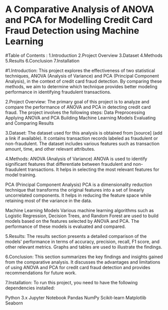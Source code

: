 # A Comparative Analysis of ANOVA and PCA for Modelling Credit Card Fraud Detection using Machine Learning

#Table of Contents : 
1.Introduction
2.Project Overview
3.Dataset
4.Methods
5.Results
6.Conclusion
7.Installation


#1.Introduction:
  This project explores the effectiveness of two statistical techniques, ANOVA (Analysis of Variance) and PCA (Principal Component Analysis), in the context of credit card fraud detection. By comparing these methods, we aim to determine which technique provides better modeling performance in identifying fraudulent transactions.

2.Project Overview:
  The primary goal of this project is to analyze and compare the performance of ANOVA and PCA in detecting credit card fraud. The project involves the following steps:
Data Preprocessing
Applying ANOVA and PCA
Building Machine Learning Models
Evaluating and Comparing Results

3.Dataset:
  The dataset used for this analysis is obtained from [source] (add a link if available). It contains transaction records labeled as fraudulent or non-fraudulent. The dataset includes various features such as transaction amount, time, and other relevant attributes.

4.Methods:
  ANOVA (Analysis of Variance)
ANOVA is used to identify significant features that differentiate between fraudulent and non-fraudulent transactions. It helps in selecting the most relevant features for model training.

  PCA (Principal Component Analysis)
PCA is a dimensionality reduction technique that transforms the original features into a set of linearly uncorrelated components. It helps in reducing the feature space while retaining most of the variance in the data.

Machine Learning Models
Various machine learning algorithms such as Logistic Regression, Decision Trees, and Random Forest are used to build models based on the features selected by ANOVA and PCA. The performance of these models is evaluated and compared.

5.Results:
  The results section presents a detailed comparison of the models' performance in terms of accuracy, precision, recall, F1 score, and other relevant metrics. Graphs and tables are used to illustrate the findings.

6.Conclusion:
  This section summarizes the key findings and insights gained from the comparative analysis. It discusses the advantages and limitations of using ANOVA and PCA for credit card fraud detection and provides recommendations for future work.

7.Installation:
  To run this project, you need to have the following dependencies installed:

Python 3.x
Jupyter Notebook
Pandas
NumPy
Scikit-learn
Matplotlib
Seaborn
